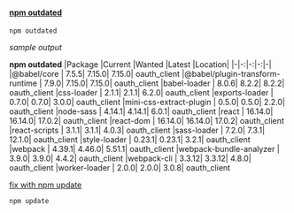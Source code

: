 #### [npm outdated](https://docs.npmjs.com/cli/v6/commands/npm-outdated)   
```
npm outdated
```

_sample output_

**npm outdated**
|Package                          |Current   |Wanted  |Latest  |Location|
|-|-:|-:|-:|-|
|@babel/core                      |   7.5.5|   7.15.0|  7.15.0|  oauth_client
|@babel/plugin-transform-runtime  |   7.9.0|   7.15.0|  7.15.0|  oauth_client
|babel-loader                     |   8.0.6|    8.2.2|   8.2.2|  oauth_client
|css-loader                       |   2.1.1|    2.1.1|   6.2.0|  oauth_client
|exports-loader                   |   0.7.0|    0.7.0|   3.0.0|  oauth_client
|mini-css-extract-plugin          |   0.5.0|    0.5.0|   2.2.0|  oauth_client
|node-sass                        |  4.14.1|   4.14.1|   6.0.1|  oauth_client
|react                            | 16.14.0|  16.14.0|  17.0.2|  oauth_client
|react-dom                        | 16.14.0|  16.14.0|  17.0.2|  oauth_client
|react-scripts                    |   3.1.1|    3.1.1|   4.0.3|  oauth_client
|sass-loader                      |   7.2.0|    7.3.1|  12.1.0|  oauth_client
|style-loader                     |  0.23.1|   0.23.1|   3.2.1|  oauth_client
|webpack                          |  4.39.1|   4.46.0|  5.51.1|  oauth_client
|webpack-bundle-analyzer          |   3.9.0|    3.9.0|   4.4.2|  oauth_client
|webpack-cli                      |  3.3.12|   3.3.12|   4.8.0|  oauth_client
|worker-loader                    |   2.0.0|    2.0.0|   3.0.8|  oauth_client

[fix with npm update](https://docs.npmjs.com/cli/v6/commands/npm-update)   
```
npm update
```

